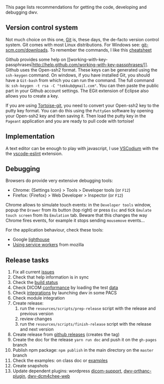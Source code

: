 This page lists recommendations for getting the code, developing and debugging dwv.

## Version control system

Not much choice on this one, [Git](https://git-scm.com/) is, these days, the de-facto version control system. Git comes with most Linux distributions. For Windows see: [git-scm.com/downloads](https://git-scm.com/downloads). To remember the commands, I like this [cheatsheet](http://ndpsoftware.com/git-cheatsheet.html#loc=workspace;)

Github provides some help on [[working-with-key-passphrases|http://help.github.com/working-with-key-passphrases/]]. Github uses the Open-ssh2 format. These keys can be generated using the `ssh-keygen` command. On windows, if you have installed Git, you should have a `Git-bash` from which you can run the command. The full command is: `ssh-keygen -t rsa -C "tekkub@gmail.com"`. You can then paste the public part in your Github account settings. The EGit extension of Eclipse also allows you to create a key.

If you are using [Tortoise-git](http://code.google.com/p/tortoisegit/), you need to convert your Open-ssh2 key to the putty key format. You can do this using the `PuttyGen` software by opening your Open-ssh2 key and then saving it. Then load the putty key in the `Pageant` application and you are ready to pull code with tortoise!

## Implementation

A text editor can be enough to play with javascript, I use [VSCodium](https://vscodium.com/) with the the [vscode-eslint](https://open-vsx.org/extension/dbaeumer/vscode-eslint) extension.

## Debugging

Browsers do provide very extensive debugging tools:

- Chrome: {Settings Icon} > Tools > Developer tools (or `F12`)
- Firefox: {Firefox} > Web Developer > Inspector (or `F12`)

Chrome allows to simulate touch events: in the `Developer tools` window, popup the `Drawer` from its button (top right) or press `Esc` and tick `Emulate touch screen` from its `Emulation` tab. Beware that this changes the way Chrome fires events, for example it stops sending `mousemove` events...

For the application behaviour, check these tools:

- Google [lighthouse](https://developers.google.com/web/tools/lighthouse)
- [Using service workers](https://developer.mozilla.org/en-US/docs/Web/API/Service_Worker_API/Using_Service_Workers) from mozilla

## Release tasks

1.  Fix all current [issues](https://github.com/ivmartel/dwv/issues)
1.  Check that help information is in sync
1.  Check the [build status](https://github.com/ivmartel/dwv/actions)
1.  Check DICOM [conformance](./tutorial-conformance.html) by loading the test [data](https://github.com/ivmartel/dwv/tree/master/data)
1.  Check [integrations](./tutorial-integrations.html) by launching dwv in some PACS
1.  Check module integration
1.  Create release:
    1. run the `resources/scripts/prep-release` script with the release and previous version
    1. review changes
    1. run the `resources/scripts/finish-release` script with the release and next version
1.  Create release from [github releases](https://github.com/ivmartel/dwv/releases) (creates the tag)
1.  Create the doc for the release `yarn run doc` and push it on the `gh-pages` branch
1.  Publish npm package: `npm publish` in the main directory on the `master` branch
1.  Check the examples: on class doc or [examples](./tutorial-examples.html)
1.  Create snapshots
1.  Update dependent plugins: wordpress [dicom-support](https://wordpress.org/plugins/dicom-support/), [dwv-orthanc-plugin](https://github.com/ivmartel/dwv-orthanc-plugin), [dwv-dcm4chee-web](https://github.com/ivmartel/dwv-dcm4chee-web)
